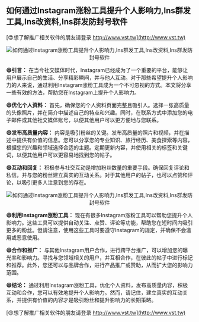 ## **如何通过Instagram涨粉工具提升个人影响力,Ins群发工具,Ins改资料,Ins群发防封号软件**

[😍想了解推广相关软件的朋友请登录 http://www.vst.tw](http://www.vst.tw)

 <center><img src="https://vst.tw/MP4/tuiguang/png/0.png" alt="如何通过Instagram涨粉工具提升个人影响力,Ins群发工具,Ins改资料,Ins群发防封号软件"></center>

**😄引言：**
在当今社交媒体时代，Instagram已经成为了一个重要的平台，能够让用户展示自己的生活、分享精彩瞬间，并与他人互动。对于那些希望提升个人影响力的人来说，通过利用Instagram涨粉工具成为一个不可忽视的方式。本文将分享一些有效的方法，帮助您在Instagram上提升个人影响力。

**😄优化个人资料：**
首先，确保您的个人资料页面完整且吸引人。选择一张高质量的头像照片，并在简介中描述自己的特点和兴趣。同时，在联系方式中添加您的电子邮件或其他社交媒体账号，以便其他用户可以更方便地与您联系。

**😄发布高质量内容：**
内容是吸引粉丝的关键。发布高质量的照片和视频，并在描述中提供有价值的信息。您可以分享您的专业知识、旅行经历、美食探索等内容，根据您的兴趣和领域选择合适的主题。定期更新内容，并使用相关的标签和关键词，以便其他用户可以更容易地找到您的帖子。

**😄互动和回复：**
积极参与社交互动是增加粉丝数量的重要手段。确保回复评论和私信，并与您的粉丝建立真实的互动关系。对于其他用户的帖子，也可以点赞和评论，以吸引更多人注意到您的存在。

 <center><img src="https://vst.tw/MP4/tuiguang/png/3.png" alt="如何通过Instagram涨粉工具提升个人影响力,Ins群发工具,Ins改资料,Ins群发防封号软件"></center>

**😄利用Instagram涨粉工具：**
现在有很多Instagram涨粉工具可以帮助您提升个人影响力。这些工具可以提供自动关注、点赞、评论等功能，帮助您在短时间内吸引更多的粉丝。但请注意，使用这些工具时要遵守Instagram的规定，并确保不会滥用或恶意使用。

**😄合作和推广：**
与其他Instagram用户合作，进行跨平台推广，可以增加您的曝光率和影响力。寻找与您领域相关的用户，并互相合作，在彼此的帖子中进行标记和推荐。此外，您还可以与品牌合作，进行产品推广或赞助，从而扩大您的影响力范围。

**😄结论：**
通过利用Instagram涨粉工具，优化个人资料，发布高质量内容，积极互动和合作，您可以有效地提升个人影响力。然而，请记住，建立真实的互动关系，并提供有价值的内容才是吸引粉丝和提升影响力的长期策略。

[😍想了解推广相关软件的朋友请登录 http://www.vst.tw](http://www.vst.tw)




